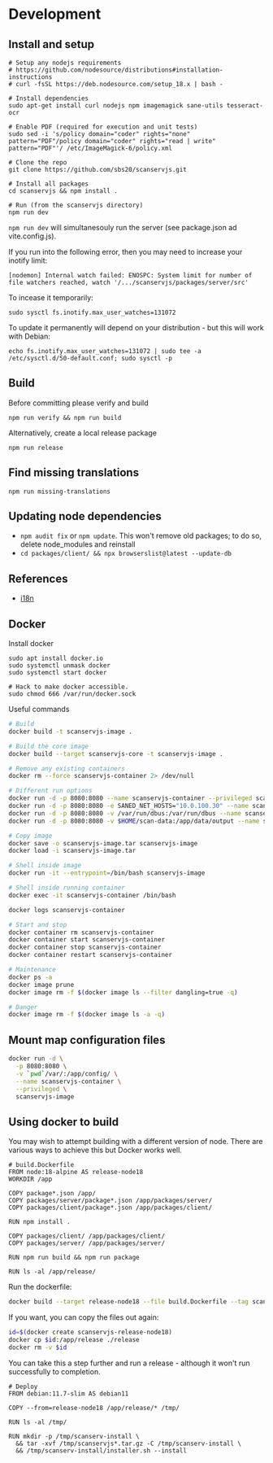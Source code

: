 # Development

## Install and setup

```shell
# Setup any nodejs requirements
# https://github.com/nodesource/distributions#installation-instructions
# curl -fsSL https://deb.nodesource.com/setup_18.x | bash -

# Install dependencies
sudo apt-get install curl nodejs npm imagemagick sane-utils tesseract-ocr

# Enable PDF (required for execution and unit tests)
sudo sed -i 's/policy domain="coder" rights="none" pattern="PDF"/policy domain="coder" rights="read | write" pattern="PDF"'/ /etc/ImageMagick-6/policy.xml

# Clone the repo
git clone https://github.com/sbs20/scanservjs.git

# Install all packages
cd scanservjs && npm install .

# Run (from the scanservjs directory)
npm run dev
```

`npm run dev` will simultanesouly run the server (see
package.json ad vite.config.js).

If you run into the following error, then you may need to increase your inotify
limit:

```
[nodemon] Internal watch failed: ENOSPC: System limit for number of file watchers reached, watch '/.../scanservjs/packages/server/src'
```

To incease it temporarily:

```
sudo sysctl fs.inotify.max_user_watches=131072
```

To update it permanently will depend on your distribution - but this will work
with Debian:

```
echo fs.inotify.max_user_watches=131072 | sudo tee -a /etc/sysctl.d/50-default.conf; sudo sysctl -p
```

## Build

Before committing please verify and build

```
npm run verify && npm run build
```

Alternatively, create a local release package

```
npm run release
```

## Find missing translations

```
npm run missing-translations
```

## Updating node dependencies

* `npm audit fix` or `npm update`. This won't remove old packages; to do so,
  delete node_modules and reinstall
* `cd packages/client/ && npx browserslist@latest --update-db`

## References

* [i18n](https://www.codeandweb.com/babeledit/tutorials/how-to-translate-your-vue-app-with-vue-i18n)

## Docker

Install docker
```
sudo apt install docker.io
sudo systemctl unmask docker
sudo systemctl start docker

# Hack to make docker accessible.
sudo chmod 666 /var/run/docker.sock
```

Useful commands
```sh
# Build
docker build -t scanservjs-image .

# Build the core image
docker build --target scanservjs-core -t scanservjs-image .

# Remove any existing containers
docker rm --force scanservjs-container 2> /dev/null

# Different run options
docker run -d -p 8080:8080 --name scanservjs-container --privileged scanservjs-image
docker run -d -p 8080:8080 -e SANED_NET_HOSTS="10.0.100.30" --name scanservjs-container --privileged scanservjs-image
docker run -d -p 8080:8080 -v /var/run/dbus:/var/run/dbus --name scanservjs-container --privileged scanservjs-image
docker run -d -p 8080:8080 -v $HOME/scan-data:/app/data/output --name scanservjs-container --privileged scanservjs-image

# Copy image
docker save -o scanservjs-image.tar scanservjs-image
docker load -i scanservjs-image.tar

# Shell inside image
docker run -it --entrypoint=/bin/bash scanservjs-image

# Shell inside running container
docker exec -it scanservjs-container /bin/bash

docker logs scanservjs-container

# Start and stop
docker container rm scanservjs-container
docker container start scanservjs-container
docker container stop scanservjs-container
docker container restart scanservjs-container

# Maintenance
docker ps -a
docker image prune
docker image rm -f $(docker image ls --filter dangling=true -q)

# Danger
docker image rm -f $(docker image ls -a -q)
```

## Mount map configuration files

```sh
docker run -d \
  -p 8080:8080 \
  -v `pwd`/var/:/app/config/ \
  --name scanservjs-container \
  --privileged \
  scanservjs-image
```

## Using docker to build

You may wish to attempt building with a different version of node. There are
various ways to achieve this but Docker works well.

```Docker
# build.Dockerfile
FROM node:18-alpine AS release-node18
WORKDIR /app

COPY package*.json /app/
COPY packages/server/package*.json /app/packages/server/
COPY packages/client/package*.json /app/packages/client/

RUN npm install .

COPY packages/client/ /app/packages/client/
COPY packages/server/ /app/packages/server/

RUN npm run build && npm run package

RUN ls -al /app/release/
```

Run the dockerfile:

```sh
docker build --target release-node18 --file build.Dockerfile --tag scanservjs-release-node18 .
```

If you want, you can copy the files out again:

```sh
id=$(docker create scanservjs-release-node18)
docker cp $id:/app/release ./release
docker rm -v $id
```

You can take this a step further and run a release - although it won't run
successfully to completion.

```Docker
# Deploy
FROM debian:11.7-slim AS debian11

COPY --from=release-node18 /app/release/* /tmp/

RUN ls -al /tmp/

RUN mkdir -p /tmp/scanserv-install \
  && tar -xvf /tmp/scanservjs*.tar.gz -C /tmp/scanserv-install \
  && /tmp/scanserv-install/installer.sh --install
```

